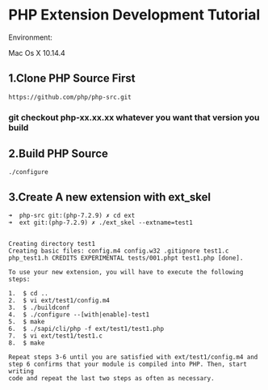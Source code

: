 # PHP Extension Development Tutorial

Environment:

Mac Os X 10.14.4

## 1.Clone PHP Source First

```
https://github.com/php/php-src.git
```

### git checkout php-xx.xx.xx whatever you want that version you build



## 2.Build PHP Source

```
./configure
```

## 3.Create A new extension with ext\_skel

```
➜  php-src git:(php-7.2.9) ✗ cd ext
➜  ext git:(php-7.2.9) ✗ ./ext_skel --extname=test1


Creating directory test1
Creating basic files: config.m4 config.w32 .gitignore test1.c php_test1.h CREDITS EXPERIMENTAL tests/001.phpt test1.php [done].

To use your new extension, you will have to execute the following steps:

1.  $ cd ..
2.  $ vi ext/test1/config.m4
3.  $ ./buildconf
4.  $ ./configure --[with|enable]-test1
5.  $ make
6.  $ ./sapi/cli/php -f ext/test1/test1.php
7.  $ vi ext/test1/test1.c
8.  $ make

Repeat steps 3-6 until you are satisfied with ext/test1/config.m4 and
step 6 confirms that your module is compiled into PHP. Then, start writing
code and repeat the last two steps as often as necessary.
```



